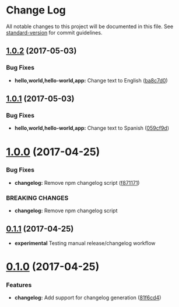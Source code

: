 # Change Log

All notable changes to this project will be documented in this file.
See [standard-version](https://github.com/conventional-changelog/standard-version) for commit guidelines.

<a name="1.0.2"></a>
## [1.0.2](https://github.com/brentertz/lerna-sandbox/compare/@brentertz/lerna-sandbox-hello@1.0.1...@brentertz/lerna-sandbox-hello@1.0.2) (2017-05-03)


### Bug Fixes

* **hello,world,hello-world,app:** Change text to English ([ba8c7d0](https://github.com/brentertz/lerna-sandbox/commit/ba8c7d0))




<a name="1.0.1"></a>
## [1.0.1](https://github.com/brentertz/lerna-sandbox/compare/@brentertz/lerna-sandbox-hello@1.0.0...@brentertz/lerna-sandbox-hello@1.0.1) (2017-05-03)


### Bug Fixes

* **hello,world,hello-world,app:** Change text to Spanish ([059cf9d](https://github.com/brentertz/lerna-sandbox/commit/059cf9d))




<a name="1.0.0"></a>
# [1.0.0](https://github.com/brentertz/lerna-sandbox/compare/@brentertz/lerna-sandbox-hello@0.1.1...@brentertz/lerna-sandbox-hello@1.0.0) (2017-04-25)


### Bug Fixes

* **changelog:** Remove npm changelog script ([f871171](https://github.com/brentertz/lerna-sandbox/commit/f871171))


### BREAKING CHANGES

* **changelog:** Remove npm changelog script




<a name="0.1.1"></a>
## [0.1.1](https://github.com/brentertz/lerna-sandbox/compare/@brentertz/lerna-sandbox-hello@0.0.5...@brentertz/lerna-sandbox-hello@0.1.1) (2017-04-25)

* **experimental** Testing manual release/changelog workflow


<a name="0.1.0"></a>
# [0.1.0](https://github.com/brentertz/lerna-sandbox/compare/@brentertz/lerna-sandbox-hello@0.0.6...@brentertz/lerna-sandbox-hello@0.1.0) (2017-04-25)


### Features

* **changelog:** Add support for changelog generation ([81f6cd4](https://github.com/brentertz/lerna-sandbox/commit/81f6cd4))
